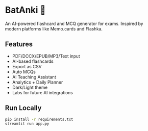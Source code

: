 # BatAnki 🦇
An AI-powered flashcard and MCQ generator for exams. Inspired by modern platforms like Memo.cards and Flashka.

## Features
- PDF/DOCX/EPUB/MP3/Text input
- AI-based flashcards
- Export as CSV
- Auto MCQs
- AI Teaching Assistant
- Analytics + Daily Planner
- Dark/Light theme
- Labs for future AI integrations

## Run Locally
```bash
pip install -r requirements.txt
streamlit run app.py